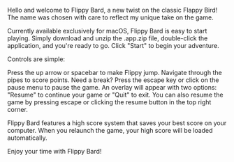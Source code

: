 Hello and welcome to Flippy Bard, a new twist on the classic Flappy Bird! The name was chosen with care to reflect my unique take on the game.

Currently available exclusively for macOS, Flippy Bard is easy to start playing. Simply download and unzip the .app.zip file, double-click the application, and you're ready to go. Click "Start" to begin your adventure.

Controls are simple:

Press the up arrow or spacebar to make Flippy jump.
Navigate through the pipes to score points.
Need a break? Press the escape key or click on the pause menu to pause the game. An overlay will appear with two options: "Resume" to continue your game or "Quit" to exit. You can also resume the game by pressing escape or clicking the resume button in the top right corner.

Flippy Bard features a high score system that saves your best score on your computer. When you relaunch the game, your high score will be loaded automatically.

Enjoy your time with Flippy Bard!





